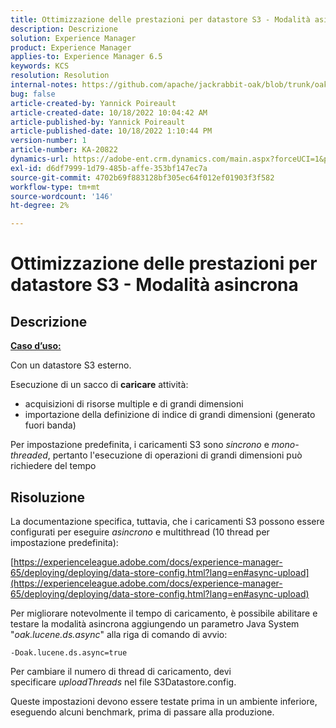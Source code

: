 ```yaml
---
title: Ottimizzazione delle prestazioni per datastore S3 - Modalità asincrona
description: Descrizione
solution: Experience Manager
product: Experience Manager
applies-to: Experience Manager 6.5
keywords: KCS
resolution: Resolution
internal-notes: https://github.com/apache/jackrabbit-oak/blob/trunk/oak-blob-plugins/src/main/java/org/apache/jackrabbit/oak/plugins/blob/AbstractSharedCachingDataStore.java#L250
bug: false
article-created-by: Yannick Poireault
article-created-date: 10/18/2022 10:04:42 AM
article-published-by: Yannick Poireault
article-published-date: 10/18/2022 1:10:44 PM
version-number: 1
article-number: KA-20822
dynamics-url: https://adobe-ent.crm.dynamics.com/main.aspx?forceUCI=1&pagetype=entityrecord&etn=knowledgearticle&id=9de13f48-cc4e-ed11-bba1-000d3a31576b
exl-id: d6df7999-1d79-485b-affe-353bf147ec7a
source-git-commit: 4702b69f883128bf305ec64f012ef01903f3f582
workflow-type: tm+mt
source-wordcount: '146'
ht-degree: 2%

---
```


# Ottimizzazione delle prestazioni per datastore S3 - Modalità asincrona

## Descrizione


<u><b>Caso d’uso:</b></u>

Con un datastore S3 esterno.

Esecuzione di un sacco di <b>caricare</b> attività:

- acquisizioni di risorse multiple e di grandi dimensioni
- importazione della definizione di indice di grandi dimensioni (generato fuori banda)




Per impostazione predefinita, i caricamenti S3 sono *sincrono* e *mono-threaded*, pertanto l&#39;esecuzione di operazioni di grandi dimensioni può richiedere del tempo


## Risoluzione


La documentazione specifica, tuttavia, che i caricamenti S3 possono essere configurati per eseguire *asincrono* e multithread (10 thread per impostazione predefinita):

[https://experienceleague.adobe.com/docs/experience-manager-65/deploying/deploying/data-store-config.html?lang=en#async-upload](https://experienceleague.adobe.com/docs/experience-manager-65/deploying/deploying/data-store-config.html?lang=en#async-upload)



Per migliorare notevolmente il tempo di caricamento, è possibile abilitare e testare la modalità asincrona aggiungendo un parametro Java System &quot;*oak.lucene.ds.async*&quot; alla riga di comando di avvio:


```
-Doak.lucene.ds.async=true
```


Per cambiare il numero di thread di caricamento, devi specificare *uploadThreads* nel file S3Datastore.config.



Queste impostazioni devono essere testate prima in un ambiente inferiore, eseguendo alcuni benchmark, prima di passare alla produzione.
